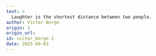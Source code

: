 ```yaml
---
text: >
  Laughter is the shortest distance between two people.
author: Victor Borge
origin: 1
origin_url:
id: victor_borge-1
date: 2025-09-02 
---
```


